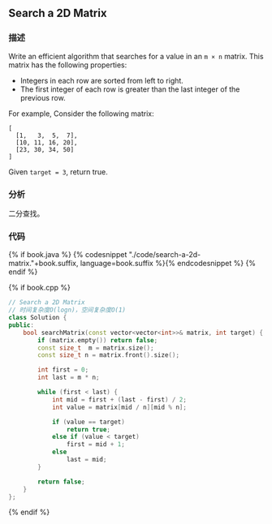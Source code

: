 ## Search a 2D Matrix


### 描述

Write an efficient algorithm that searches for a value in an `m × n` matrix. This matrix has the following properties:

* Integers in each row are sorted from left to right.
* The first integer of each row is greater than the last integer of the previous row.

For example, Consider the following matrix:

```
[
  [1,   3,  5,  7],
  [10, 11, 16, 20],
  [23, 30, 34, 50]
]
```

Given `target = 3`, return true.


### 分析

二分查找。


### 代码

{% if book.java %}
{% codesnippet "./code/search-a-2d-matrix."+book.suffix, language=book.suffix %}{% endcodesnippet %}
{% endif %}

{% if book.cpp %}
```cpp
// Search a 2D Matrix
// 时间复杂度O(logn)，空间复杂度O(1)
class Solution {
public:
    bool searchMatrix(const vector<vector<int>>& matrix, int target) {
        if (matrix.empty()) return false;
        const size_t  m = matrix.size();
        const size_t n = matrix.front().size();

        int first = 0;
        int last = m * n;

        while (first < last) {
            int mid = first + (last - first) / 2;
            int value = matrix[mid / n][mid % n];

            if (value == target)
                return true;
            else if (value < target)
                first = mid + 1;
            else
                last = mid;
        }

        return false;
    }
};
```
{% endif %}
